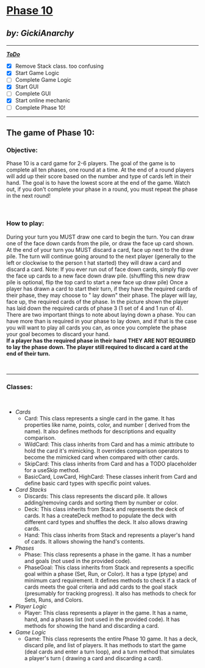 # <u>Phase 10</u>

_by: GickiAnarchy_
---
####
---
___<u>ToDo</u>___

-[x] Remove Stack class. too confusing
-[x] Start Game Logic
-[ ] Complete Game Logic
-[x] Start GUI
-[ ] Complete GUI
-[x] Start online mechanic
-[ ] Complete Phase 10!

---

## The game of Phase 10:

### Objective:

Phase 10 is a card game for 2-6 players. The goal of the game is to complete all ten phases, one round at a time. At the
end of a round players will add up their score based on the number and type of cards left in their hand. The goal is to
have the lowest score at the end of the game. Watch out, if you don't complete your phase in a round, you must repeat
the phase in the next round!

<br>

### How to play:

During your turn you MUST draw one card to begin the turn. You can draw one of the face down cards from the pile, or
draw the face up card shown. At the end of your turn you MUST discard a card, face up next to the draw pile. The turn
will continue going around to the next player (generally to the left or clockwise to the person t
hat started) they will draw a card and discard a card. Note: If you ever run out of face down cards, simply flip over
the face up cards to a new face down draw pile. (shuffling this new draw pile is optional, flip the top card to start a
new face up draw pile)
Once a player has drawn a card to start their turn, if they have the required cards of their phase, they may choose to "
lay down" their phase. The player will lay, face up, the required cards of the phase. In the picture shown the player
has laid down the required cards of phase 3 (1 set of 4 and 1 run of 4). There are two important things to note about
laying down a phase. You can have more than is required in your phase to lay down, and if that is the case you will want
to play all cards you can, as once you complete the phase your goal becomes to discard your hand.  
__If a player has the required phase in their hand THEY ARE NOT REQUIRED to lay the phase down. The player still
required to discard a card at the end of their turn.__

<br>

---

### Classes:

<br>

* _Cards_
    * Card: This class represents a single card in the game. It has properties like name, points, color, and number (
      derived from the name). It also defines methods for descriptions and equality comparison.
    * WildCard: This class inherits from Card and has a mimic attribute to hold the card it's mimicking. It overrides
      comparison operators to become the mimicked card when compared with other cards.
    * SkipCard: This class inherits from Card and has a TODO placeholder for a useSkip method.
    * BasicCard, LowCard, HighCard: These classes inherit from Card and define basic card types with specific point
      values.
* _Card Stacks_
    * Discards: This class represents the discard pile. It allows adding/removing cards and sorting them by number or
      color.
    * Deck: This class inherits from Stack and represents the deck of cards. It has a createDeck method to populate the
      deck with different card types and shuffles the deck. It also allows drawing cards.
    * Hand: This class inherits from Stack and represents a player's hand of cards. It allows showing the hand's
      contents.
* _Phases_
    * Phase: This class represents a phase in the game. It has a number and goals (not used in the provided code).
    * PhaseGoal: This class inherits from Stack and represents a specific goal within a phase (Set, Run, or Color). It
      has a type (ptype) and minimum card requirement. It defines methods to check if a stack of cards meets the goal
      criteria and add cards to the goal stack (presumably for tracking progress). It also has methods to check for
      Sets, Runs, and Colors.
* _Player Logic_
    * Player: This class represents a player in the game. It has a name, hand, and a phases list (not used in the
      provided code). It has methods for showing the hand and discarding a card.
* _Game Logic_
    * Game: This class represents the entire Phase 10 game. It has a deck, discard pile, and list of players. It has
      methods to start the game (deal cards and enter a turn loop), and a turn method that simulates a player's turn (
      drawing a card and discarding a card).
